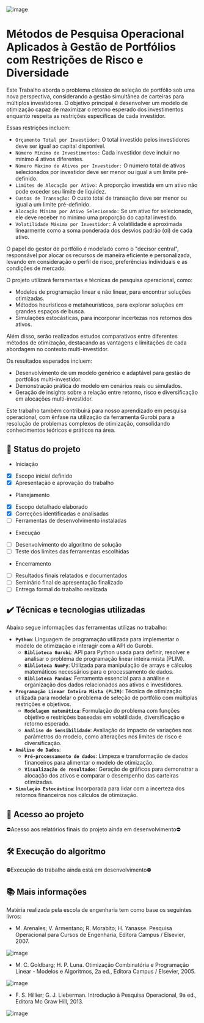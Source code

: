 ![image](https://github.com/user-attachments/assets/1317fd69-bf01-48da-b263-5b7a09b8b4dd)

# Métodos de Pesquisa Operacional Aplicados à Gestão de Portfólios com Restrições de Risco e Diversidade

Este Trabalho aborda o problema clássico de seleção de portfólio sob uma nova perspectiva, considerando a gestão simultânea de carteiras para múltiplos investidores. O objetivo principal é desenvolver um modelo de otimização capaz de maximizar o retorno esperado dos investimentos enquanto respeita as restrições específicas de cada investidor.

Essas restrições incluem:

 - `Orçamento Total por Investidor:` O total investido pelos investidores deve ser igual ao capital disponível.
 - `Número Mínimo de Investimentos:` Cada investidor deve incluir no mínimo 4 ativos diferentes.
 - `Número Máximo de Ativos por Investidor:` O número total de ativos selecionados por investidor deve ser menor ou igual a um limite pré-definido.
 - `Limites de Alocação por Ativo:` A proporção investida em um ativo não pode exceder seu limite de liquidez.
 - `Custos de Transação:` O custo total de transação deve ser menor ou igual a um limite pré-definido.
 - `Alocação Mínima por Ativo Selecionado:` Se um ativo for selecionado, ele deve receber no mínimo uma proporção do capital investido.
 - `Volatilidade Máxima por Investidor:` A volatilidade é aproximada linearmente como a soma ponderada dos desvios padrão (σi) de cada ativo.

O papel do gestor de portfólio é modelado como o "decisor central", responsável por alocar os recursos de maneira eficiente e personalizada, levando em consideração o perfil de risco, preferências individuais e as condições de mercado.

O projeto utilizará ferramentas e técnicas de pesquisa operacional, como:

 - Modelos de programação linear e não linear, para encontrar soluções otimizadas.
 - Métodos heurísticos e metaheurísticos, para explorar soluções em grandes espaços de busca.
 - Simulações estocásticas, para incorporar incertezas nos retornos dos ativos.

Além disso, serão realizados estudos comparativos entre diferentes métodos de otimização, destacando as vantagens e limitações de cada abordagem no contexto multi-investidor.

Os resultados esperados incluem:

 - Desenvolvimento de um modelo genérico e adaptável para gestão de portfólios multi-investidor.
 - Demonstração prática do modelo em cenários reais ou simulados.
 - Geração de insights sobre a relação entre retorno, risco e diversificação em alocações multi-investidor.

Este trabalho também contribuirá para nosso aprendizado em pesquisa operacional, com ênfase na utilização da ferramenta Gurobi para a resolução de problemas complexos de otimização, consolidando conhecimentos teóricos e práticos na área.

## 🔨 Status do projeto

- Iniciação
- [x] Escopo inicial definido    
- [x] Apresentação e aprovação do trabalho 
- Planejamento
- [x] Escopo detalhado elaborado
- [x] Correções identificadas e analisadas
- [ ] Ferramentas de desenvolvimento instaladas
- Execução
- [ ] Desenvolvimento do algoritmo de solução
- [ ] Teste dos limites das ferramentas escolhidas
- Encerramento
- [ ] Resultados finais relatados e documentados
- [ ] Seminário final de apresentação finalizado
- [ ] Entrega formal do trabalho realizada

## ✔️ Técnicas e tecnologias utilizadas  

Abaixo segue informações das ferramentas utilizas no trabalho: 

- **`Python`**: Linguagem de programação utilizada para implementar o modelo de otimização e interagir com a API do Gurobi.  
  - **`Biblioteca Gurobi`**: API para Python usada para definir, resolver e analisar o problema de programação linear inteira mista (PLIM).  
  - **`Biblioteca NumPy`**: Utilizada para manipulação de arrays e cálculos matemáticos necessários para o processamento de dados.  
  - **`Biblioteca Pandas`**: Ferramenta essencial para a análise e organização dos dados relacionados aos ativos e investidores.  
- **`Programação Linear Inteira Mista (PLIM)`**: Técnica de otimização utilizada para modelar o problema de seleção de portfólio com múltiplas restrições e objetivos.  
  - **`Modelagem matemática`**: Formulação do problema com funções objetivo e restrições baseadas em volatilidade, diversificação e retorno esperado.  
  - **`Análise de Sensibilidade`**: Avaliação do impacto de variações nos parâmetros do modelo, como alterações nos limites de risco e diversificação.  
- **`Análise de Dados`**:  
  - **`Pré-processamento de dados`**: Limpeza e transformação de dados financeiros para alimentar o modelo de otimização.  
  - **`Visualização de resultados`**: Geração de gráficos para demonstrar a alocação dos ativos e comparar o desempenho das carteiras otimizadas.  
- **`Simulação Estocástica`**: Incorporada para lidar com a incerteza dos retornos financeiros nos cálculos de otimização.  

## 📁 Acesso ao projeto

⛔Acesso aos relatórios finais do projeto ainda em desenvolvimento⛔

## 🛠️ Execução do algoritmo

⛔Execução do trabalho ainda está em desenvolvimento⛔

## 📚 Mais informações 

Matéria realizada pela escola de engenharia tem como base os seguintes livros: 

- M. Arenales; V. Armentano; R. Morabito; H. Yanasse. Pesquisa Operacional para Cursos de Engenharia, Editora Campus / Elsevier, 2007.

![image](https://github.com/user-attachments/assets/fc7757af-204f-4a45-ae5b-fdfeb58d5d3f)

- M. C. Goldbarg; H. P. Luna. Otimização Combinatória e Programação Linear - Modelos e Algoritmos, 2a ed., Editora Campus / Elsevier, 2005.

![image](https://github.com/user-attachments/assets/8bab24a8-a936-4039-a3b4-b6ea768a3ea2)

- F. S. Hillier; G. J. Lieberman. Introdução à Pesquisa Operacional, 9a ed., Editora Mc Graw Hill, 2013.

![image](https://github.com/user-attachments/assets/8253301e-ba1b-41c5-ab26-f8172d025e16)


